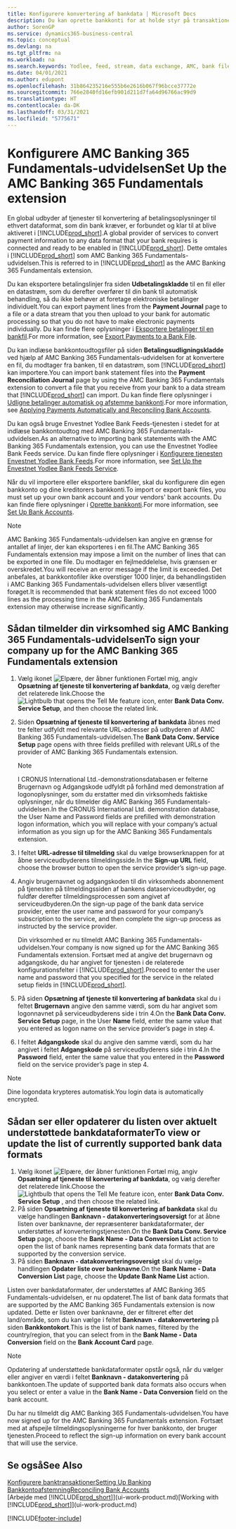 ```yaml
---
title: Konfigurere konvertering af bankdata | Microsoft Docs
description: Du kan oprette bankkonti for at holde styr på transaktioner og importere eller eksportere bankfeeds, f.eks. Yodlee.
author: SorenGP
ms.service: dynamics365-business-central
ms.topic: conceptual
ms.devlang: na
ms.tgt_pltfrm: na
ms.workload: na
ms.search.keywords: Yodlee, feed, stream, data exchange, AMC, bank file import, bank file export, re-export, bank transfer, AMC, AMC Banking 365 Fundamentals extension, funds transfer
ms.date: 04/01/2021
ms.author: edupont
ms.openlocfilehash: 31b864235216e555b6e2616b067f96bcce37772e
ms.sourcegitcommit: 766e2840fd16efb901d211d7fa64d96766ac99d9
ms.translationtype: HT
ms.contentlocale: da-DK
ms.lasthandoff: 03/31/2021
ms.locfileid: "5775671"
---
```

# <a name="set-up-the-amc-banking-365-fundamentals-extension"></a><span data-ttu-id="43351-103">Konfigurere AMC Banking 365 Fundamentals-udvidelsen</span><span class="sxs-lookup"><span data-stu-id="43351-103">Set Up the AMC Banking 365 Fundamentals extension</span></span>
<span data-ttu-id="43351-104">En global udbyder af tjenester til konvertering af betalingsoplysninger til ethvert dataformat, som din bank kræver, er forbundet og klar til at blive aktiveret i [!INCLUDE[prod_short](includes/prod_short.md)].</span><span class="sxs-lookup"><span data-stu-id="43351-104">A global provider of services to convert payment information to any data format that your bank requires is connected and ready to be enabled in [!INCLUDE[prod_short](includes/prod_short.md)].</span></span> <span data-ttu-id="43351-105">Dette omtales i [!INCLUDE[prod_short](includes/prod_short.md)] som AMC Banking 365 Fundamentals-udvidelsen.</span><span class="sxs-lookup"><span data-stu-id="43351-105">This is referred to in [!INCLUDE[prod_short](includes/prod_short.md)] as the AMC Banking 365 Fundamentals extension.</span></span>

<span data-ttu-id="43351-106">Du kan eksportere betalingslinjer fra siden **Udbetalingskladde** til en fil eller en datastrøm, som du derefter overfører til din bank til automatisk behandling, så du ikke behøver at foretage elektroniske betalinger individuelt.</span><span class="sxs-lookup"><span data-stu-id="43351-106">You can export payment lines from the **Payment Journal** page to a file or a data stream that you then upload to your bank for automatic processing so that you do not have to make electronic payments individually.</span></span> <span data-ttu-id="43351-107">Du kan finde flere oplysninger i [Eksportere betalinger til en bankfil](finance-make-payments-with-bank-data-conversion-service-or-sepa-credit-transfer.md#exporting-payments-to-a-bank-file).</span><span class="sxs-lookup"><span data-stu-id="43351-107">For more information, see [Export Payments to a Bank File](finance-make-payments-with-bank-data-conversion-service-or-sepa-credit-transfer.md#exporting-payments-to-a-bank-file).</span></span>

<span data-ttu-id="43351-108">Du kan indlæse bankkontoudtogsfiler på siden **Betalingsudligningskladde** ved hjælp af AMC Banking 365 Fundamentals-udvidelsen for at konvertere en fil, du modtager fra banken, til en datastrøm, som [!INCLUDE[prod_short](includes/prod_short.md)] kan importere.</span><span class="sxs-lookup"><span data-stu-id="43351-108">You can import bank statement files into the **Payment Reconciliation Journal** page by using the AMC Banking 365 Fundamentals extension to convert a file that you receive from your bank to a data stream that [!INCLUDE[prod_short](includes/prod_short.md)] can import.</span></span> <span data-ttu-id="43351-109">Du kan finde flere oplysninger i [Udligne betalinger automatisk og afstemme bankkonti](receivables-apply-payments-auto-reconcile-bank-accounts.md).</span><span class="sxs-lookup"><span data-stu-id="43351-109">For more information, see [Applying Payments Automatically and Reconciling Bank Accounts](receivables-apply-payments-auto-reconcile-bank-accounts.md).</span></span>

<span data-ttu-id="43351-110">Du kan også bruge Envestnet Yodlee Bank Feeds-tjenesten i stedet for at indlæse bankkontoudtog med AMC Banking 365 Fundamentals-udvidelsen.</span><span class="sxs-lookup"><span data-stu-id="43351-110">As an alternative to importing bank statements with the AMC Banking 365 Fundamentals extension, you can use the Envestnet Yodlee Bank Feeds service.</span></span> <span data-ttu-id="43351-111">Du kan finde flere oplysninger i [Konfigurere tjenesten Envestnet Yodlee Bank Feeds](bank-how-setup-bank-statement-service.md).</span><span class="sxs-lookup"><span data-stu-id="43351-111">For more information, see [Set Up the Envestnet Yodlee Bank Feeds Service](bank-how-setup-bank-statement-service.md).</span></span>

<span data-ttu-id="43351-112">Når du vil importere eller eksportere bankfiler, skal du konfigurere din egen bankkonto og dine kreditorers bankkonti.</span><span class="sxs-lookup"><span data-stu-id="43351-112">To import or export bank files, you must set up your own bank account and your vendors' bank accounts.</span></span> <span data-ttu-id="43351-113">Du kan finde flere oplysninger i [Oprette bankkonti](bank-how-setup-bank-accounts.md).</span><span class="sxs-lookup"><span data-stu-id="43351-113">For more information, see [Set Up Bank Accounts](bank-how-setup-bank-accounts.md).</span></span>

> [!NOTE]  
> <span data-ttu-id="43351-114">AMC Banking 365 Fundamentals-udvidelsen kan angive en grænse for antallet af linjer, der kan eksporteres i en fil.</span><span class="sxs-lookup"><span data-stu-id="43351-114">The AMC Banking 365 Fundamentals extension may impose a limit on the number of lines that can be exported in one file.</span></span> <span data-ttu-id="43351-115">Du modtager en fejlmeddelelse, hvis grænsen er overskredet.</span><span class="sxs-lookup"><span data-stu-id="43351-115">You will receive an error message if the limit is exceeded.</span></span> <span data-ttu-id="43351-116">Det anbefales, at bankkontofiler ikke overstiger 1000 linjer, da behandlingstiden i AMC Banking 365 Fundamentals-udvidelsen ellers bliver væsentligt forøget.</span><span class="sxs-lookup"><span data-stu-id="43351-116">It is recommended that bank statement files do not exceed 1000 lines as the processing time in the AMC Banking 365 Fundamentals extension may otherwise increase significantly.</span></span>

## <a name="to-sign-your-company-up-for-the-amc-banking-365-fundamentals-extension"></a><span data-ttu-id="43351-117">Sådan tilmelder din virksomhed sig AMC Banking 365 Fundamentals-udvidelsen</span><span class="sxs-lookup"><span data-stu-id="43351-117">To sign your company up for the AMC Banking 365 Fundamentals extension</span></span>
1. <span data-ttu-id="43351-118">Vælg ikonet ![Elpære, der åbner funktionen Fortæl mig](media/ui-search/search_small.png "Fortæl mig, hvad du vil foretage dig"), angiv **Opsætning af tjeneste til konvertering af bankdata**, og vælg derefter det relaterede link.</span><span class="sxs-lookup"><span data-stu-id="43351-118">Choose the ![Lightbulb that opens the Tell Me feature](media/ui-search/search_small.png "Tell me what you want to do") icon, enter **Bank Data Conv. Service Setup**, and then choose the related link.</span></span>  
2. <span data-ttu-id="43351-119">Siden **Opsætning af tjeneste til konvertering af bankdata** åbnes med tre felter udfyldt med relevante URL-adresser på udbyderen af AMC Banking 365 Fundamentals-udvidelsen.</span><span class="sxs-lookup"><span data-stu-id="43351-119">The **Bank Data Conv. Service Setup** page opens with three fields prefilled with relevant URLs of the provider of AMC Banking 365 Fundamentals extension.</span></span>

    > [!NOTE]  
    >   <span data-ttu-id="43351-120">I CRONUS International Ltd.-demonstrationsdatabasen er felterne Brugernavn og Adgangskode udfyldt på forhånd med demonstration af logonoplysninger, som du erstatter med din virksomheds faktiske oplysninger, når du tilmelder dig AMC Banking 365 Fundamentals-udvidelsen.</span><span class="sxs-lookup"><span data-stu-id="43351-120">In the CRONUS International Ltd. demonstration database, the User Name and Password fields are prefilled with demonstration logon information, which you will replace with your company’s actual information as you sign up for the AMC Banking 365 Fundamentals extension.</span></span>
3. <span data-ttu-id="43351-121">I feltet **URL-adresse til tilmelding** skal du vælge browserknappen for at åbne serviceudbyderens tilmeldingsside.</span><span class="sxs-lookup"><span data-stu-id="43351-121">In the **Sign-up URL** field, choose the browser button to open the service provider’s sign-up page.</span></span>  
4. <span data-ttu-id="43351-122">Angiv brugernavnet og adgangskoden til din virksomheds abonnement på tjenesten på tilmeldingssiden af bankens dataserviceudbyder, og fuldfør derefter tilmeldingsprocessen som angivet af serviceudbyderen.</span><span class="sxs-lookup"><span data-stu-id="43351-122">On the sign-up page of the bank data service provider, enter the user name and password for your company’s subscription to the service, and then complete the sign-up process as instructed by the service provider.</span></span>

    <span data-ttu-id="43351-123">Din virksomhed er nu tilmeldt AMC Banking 365 Fundamentals-udvidelsen.</span><span class="sxs-lookup"><span data-stu-id="43351-123">Your company is now signed up for the AMC Banking 365 Fundamentals extension.</span></span> <span data-ttu-id="43351-124">Fortsæt med at angive det brugernavn og adgangskode, du har angivet for tjenesten i de relaterede konfigurationsfelter i [!INCLUDE[prod_short](includes/prod_short.md)].</span><span class="sxs-lookup"><span data-stu-id="43351-124">Proceed to enter the user name and password that you specified for the service in the related setup fields in [!INCLUDE[prod_short](includes/prod_short.md)].</span></span>

5. <span data-ttu-id="43351-125">På siden **Opsætning af tjeneste til konvertering af bankdata** skal du i feltet **Brugernavn** angive den samme værdi, som du har angivet som logonnavnet på serviceudbyderens side i trin 4.</span><span class="sxs-lookup"><span data-stu-id="43351-125">On the **Bank Data Conv. Service Setup** page, in the User **Name** field, enter the same value that you entered as logon name on the service provider’s page in step 4.</span></span>
6. <span data-ttu-id="43351-126">I feltet **Adgangskode** skal du angive den samme værdi, som du har angivet i feltet **Adgangskode** på serviceudbyderens side i trin 4.</span><span class="sxs-lookup"><span data-stu-id="43351-126">In the **Password** field, enter the same value that you entered in the **Password** field on the service provider’s page in step 4.</span></span>

> [!NOTE]  
> <span data-ttu-id="43351-127">Dine logondata krypteres automatisk.</span><span class="sxs-lookup"><span data-stu-id="43351-127">You login data is automatically encrypted.</span></span>

## <a name="to-view-or-update-the-list-of-currently-supported-bank-data-formats"></a><span data-ttu-id="43351-128">Sådan ser eller opdaterer du listen over aktuelt understøttede bankdataformater</span><span class="sxs-lookup"><span data-stu-id="43351-128">To view or update the list of currently supported bank data formats</span></span>
1. <span data-ttu-id="43351-129">Vælg ikonet ![Elpære, der åbner funktionen Fortæl mig](media/ui-search/search_small.png "Fortæl mig, hvad du vil foretage dig"), angiv **Opsætning af tjeneste til konvertering af bankdata**, og vælg derefter det relaterede link.</span><span class="sxs-lookup"><span data-stu-id="43351-129">Choose the ![Lightbulb that opens the Tell Me feature](media/ui-search/search_small.png "Tell me what you want to do") icon, enter **Bank Data Conv. Service Setup** , and then choose the related link.</span></span>
2. <span data-ttu-id="43351-130">På siden **Opsætning af tjeneste til konvertering af bankdata** skal du vælge handlingen **Banknavn - datakonverteringsoversigt** for at åbne listen over banknavne, der repræsenterer bankdataformater, der understøttes af konverteringstjenesten.</span><span class="sxs-lookup"><span data-stu-id="43351-130">On the **Bank Data Conv. Service Setup** page, choose the **Bank Name - Data Conversion List** action to open the list of bank names representing bank data formats that are supported by the conversion service.</span></span>
3. <span data-ttu-id="43351-131">På siden **Banknavn - datakonverteringsoversigt** skal du vælge handlingen **Opdater liste over banknavne**.</span><span class="sxs-lookup"><span data-stu-id="43351-131">On the **Bank Name - Data Conversion List** page, choose the **Update Bank Name List** action.</span></span>

<span data-ttu-id="43351-132">Listen over bankdataformater, der understøttes af AMC Banking 365 Fundamentals-udvidelsen, er nu opdateret.</span><span class="sxs-lookup"><span data-stu-id="43351-132">The list of bank data formats that are supported by the AMC Banking 365 Fundamentals extension is now updated.</span></span> <span data-ttu-id="43351-133">Dette er listen over banknavne, der er filtreret efter det land/område, som du kan vælge i feltet **Banknavn - datakonvertering** på siden **Bankkontokort**.</span><span class="sxs-lookup"><span data-stu-id="43351-133">This is the list of bank names, filtered by the country/region, that you can select from in the **Bank Name - Data Conversion** field on the **Bank Account Card** page.</span></span>

> [!NOTE]  
>   <span data-ttu-id="43351-134">Opdatering af understøttede bankdataformater opstår også, når du vælger eller angiver en værdi i feltet **Banknavn - datakonvertering** på bankkontoen.</span><span class="sxs-lookup"><span data-stu-id="43351-134">The update of supported bank data formats also occurs when you select or enter a value in the **Bank Name - Data Conversion** field on the bank account.</span></span>

<span data-ttu-id="43351-135">Du har nu tilmeldt dig AMC Banking 365 Fundamentals-udvidelsen.</span><span class="sxs-lookup"><span data-stu-id="43351-135">You have now signed up for the AMC Banking 365 Fundamentals extension.</span></span> <span data-ttu-id="43351-136">Fortsæt med at afspejle tilmeldingsoplysningerne for hver bankkonto, der bruger tjenesten.</span><span class="sxs-lookup"><span data-stu-id="43351-136">Proceed to reflect the sign-up information on every bank account that will use the service.</span></span>

## <a name="see-also"></a><span data-ttu-id="43351-137">Se også</span><span class="sxs-lookup"><span data-stu-id="43351-137">See Also</span></span>
[<span data-ttu-id="43351-138">Konfigurere banktransaktioner</span><span class="sxs-lookup"><span data-stu-id="43351-138">Setting Up Banking</span></span>](bank-setup-banking.md)  
[<span data-ttu-id="43351-139">Bankkontoafstemning</span><span class="sxs-lookup"><span data-stu-id="43351-139">Reconciling Bank Accounts</span></span>](bank-manage-bank-accounts.md)  
<span data-ttu-id="43351-140">[Arbejde med [!INCLUDE[prod_short](includes/prod_short.md)]](ui-work-product.md)</span><span class="sxs-lookup"><span data-stu-id="43351-140">[Working with [!INCLUDE[prod_short](includes/prod_short.md)]](ui-work-product.md)</span></span>


[!INCLUDE[footer-include](includes/footer-banner.md)]